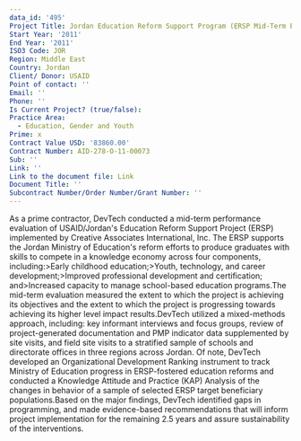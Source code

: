 ```yaml
---
data_id: '495'
Project Title: Jordan Education Reform Support Program (ERSP Mid-Term Evaluation)
Start Year: '2011'
End Year: '2011'
ISO3 Code: JOR
Region: Middle East
Country: Jordan
Client/ Donor: USAID
Point of contact: ''
Email: ''
Phone: ''
Is Current Project? (true/false): 
Practice Area:
  - Education, Gender and Youth
Prime: x
Contract Value USD: '83860.00'
Contract Number: AID-278-O-11-00073
Sub: ''
Link: ''
Link to the document file: Link
Document Title: ''
Subcontract Number/Order Number/Grant Number: ''
---
```


As a prime contractor, DevTech conducted a mid-term performance evaluation of USAID/Jordan's Education Reform Support Project (ERSP) implemented by Creative Associates International, Inc. The ERSP supports the Jordan Ministry of Education's reform efforts to produce graduates with skills to compete in a knowledge economy across four components, including:>Early childhood education;>Youth, technology, and career development;>Improved professional development and certification; and>Increased capacity to manage school-based education programs.The mid-term evaluation measured the extent to which the project is achieving its objectives and the extent to which the project is progressing towards achieving its higher level impact results.DevTech utilized a mixed-methods approach, including: key informant interviews and focus groups, review of project-generated documentation and PMP indicator data supplemented by site visits, and field site visits to a stratified sample of schools and directorate offices in three regions across Jordan. Of note, DevTech developed an Organizational Development Ranking instrument to track Ministry of Education progress in ERSP-fostered education reforms and conducted a Knowledge Attitude and Practice (KAP) Analysis of the changes in behavior of a sample of selected ERSP target beneficiary populations.Based on the major findings, DevTech identified gaps in programming, and made evidence-based recommendations that will inform project implementation for the remaining 2.5 years and assure sustainability of the interventions.